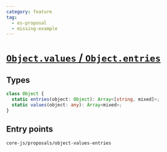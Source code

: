 ```yaml
---
category: feature
tag:
  - es-proposal
  - missing-example
---
```


# [`Object.values` / `Object.entries`](https://github.com/tc39/proposal-object-values-entries)

## Types

```ts
class Object {
  static entries(object: Object): Array<[string, mixed]>;
  static values(object: any): Array<mixed>;
}
```

## Entry points

```
core-js/proposals/object-values-entries
```
